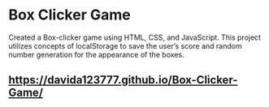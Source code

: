 # Box Clicker Game
Created a Box-clicker game using HTML, CSS, and JavaScript. This project utilizes concepts of localStorage to save the user’s score and random number generation for the appearance of the boxes.
## https://davida123777.github.io/Box-Clicker-Game/
